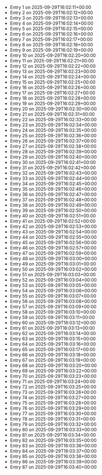 - Entry 1 on 2025-09-29T16:02:11+00:00
- Entry 2 on 2025-09-29T16:02:12+00:00
- Entry 3 on 2025-09-29T16:02:13+00:00
- Entry 4 on 2025-09-29T16:02:14+00:00
- Entry 5 on 2025-09-29T16:02:15+00:00
- Entry 6 on 2025-09-29T16:02:16+00:00
- Entry 7 on 2025-09-29T16:02:17+00:00
- Entry 8 on 2025-09-29T16:02:18+00:00
- Entry 9 on 2025-09-29T16:02:19+00:00
- Entry 10 on 2025-09-29T16:02:20+00:00
- Entry 11 on 2025-09-29T16:02:21+00:00
- Entry 12 on 2025-09-29T16:02:22+00:00
- Entry 13 on 2025-09-29T16:02:23+00:00
- Entry 14 on 2025-09-29T16:02:24+00:00
- Entry 15 on 2025-09-29T16:02:25+00:00
- Entry 16 on 2025-09-29T16:02:26+00:00
- Entry 17 on 2025-09-29T16:02:27+00:00
- Entry 18 on 2025-09-29T16:02:28+00:00
- Entry 19 on 2025-09-29T16:02:29+00:00
- Entry 20 on 2025-09-29T16:02:30+00:00
- Entry 21 on 2025-09-29T16:02:31+00:00
- Entry 22 on 2025-09-29T16:02:33+00:00
- Entry 23 on 2025-09-29T16:02:34+00:00
- Entry 24 on 2025-09-29T16:02:35+00:00
- Entry 25 on 2025-09-29T16:02:36+00:00
- Entry 26 on 2025-09-29T16:02:37+00:00
- Entry 27 on 2025-09-29T16:02:38+00:00
- Entry 28 on 2025-09-29T16:02:39+00:00
- Entry 29 on 2025-09-29T16:02:40+00:00
- Entry 30 on 2025-09-29T16:02:41+00:00
- Entry 31 on 2025-09-29T16:02:42+00:00
- Entry 32 on 2025-09-29T16:02:43+00:00
- Entry 33 on 2025-09-29T16:02:44+00:00
- Entry 34 on 2025-09-29T16:02:45+00:00
- Entry 35 on 2025-09-29T16:02:46+00:00
- Entry 36 on 2025-09-29T16:02:47+00:00
- Entry 37 on 2025-09-29T16:02:48+00:00
- Entry 38 on 2025-09-29T16:02:49+00:00
- Entry 39 on 2025-09-29T16:02:50+00:00
- Entry 40 on 2025-09-29T16:02:51+00:00
- Entry 41 on 2025-09-29T16:02:52+00:00
- Entry 42 on 2025-09-29T16:02:53+00:00
- Entry 43 on 2025-09-29T16:02:54+00:00
- Entry 44 on 2025-09-29T16:02:55+00:00
- Entry 45 on 2025-09-29T16:02:56+00:00
- Entry 46 on 2025-09-29T16:02:57+00:00
- Entry 47 on 2025-09-29T16:02:59+00:00
- Entry 48 on 2025-09-29T16:03:00+00:00
- Entry 49 on 2025-09-29T16:03:01+00:00
- Entry 50 on 2025-09-29T16:03:02+00:00
- Entry 51 on 2025-09-29T16:03:03+00:00
- Entry 52 on 2025-09-29T16:03:04+00:00
- Entry 53 on 2025-09-29T16:03:05+00:00
- Entry 54 on 2025-09-29T16:03:06+00:00
- Entry 55 on 2025-09-29T16:03:07+00:00
- Entry 56 on 2025-09-29T16:03:08+00:00
- Entry 57 on 2025-09-29T16:03:09+00:00
- Entry 58 on 2025-09-29T16:03:10+00:00
- Entry 59 on 2025-09-29T16:03:11+00:00
- Entry 60 on 2025-09-29T16:03:12+00:00
- Entry 61 on 2025-09-29T16:03:13+00:00
- Entry 62 on 2025-09-29T16:03:14+00:00
- Entry 63 on 2025-09-29T16:03:15+00:00
- Entry 64 on 2025-09-29T16:03:16+00:00
- Entry 65 on 2025-09-29T16:03:17+00:00
- Entry 66 on 2025-09-29T16:03:18+00:00
- Entry 67 on 2025-09-29T16:03:19+00:00
- Entry 68 on 2025-09-29T16:03:20+00:00
- Entry 69 on 2025-09-29T16:03:22+00:00
- Entry 70 on 2025-09-29T16:03:23+00:00
- Entry 71 on 2025-09-29T16:03:24+00:00
- Entry 72 on 2025-09-29T16:03:25+00:00
- Entry 73 on 2025-09-29T16:03:26+00:00
- Entry 74 on 2025-09-29T16:03:27+00:00
- Entry 75 on 2025-09-29T16:03:28+00:00
- Entry 76 on 2025-09-29T16:03:29+00:00
- Entry 77 on 2025-09-29T16:03:30+00:00
- Entry 78 on 2025-09-29T16:03:31+00:00
- Entry 79 on 2025-09-29T16:03:32+00:00
- Entry 80 on 2025-09-29T16:03:33+00:00
- Entry 81 on 2025-09-29T16:03:34+00:00
- Entry 82 on 2025-09-29T16:03:35+00:00
- Entry 83 on 2025-09-29T16:03:36+00:00
- Entry 84 on 2025-09-29T16:03:37+00:00
- Entry 85 on 2025-09-29T16:03:38+00:00
- Entry 86 on 2025-09-29T16:03:39+00:00
- Entry 87 on 2025-09-29T16:03:40+00:00

